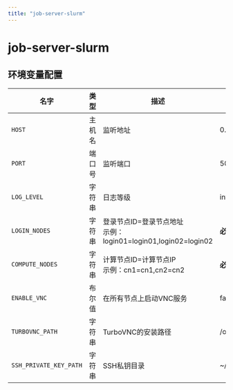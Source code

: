 ```yaml
---
title: "job-server-slurm"
---
```


# job-server-slurm

## 环境变量配置



<!-- ENV TABLE START -->

| 名字 | 类型 | 描述 | 默认值 |
| -- | -- | -- | -- |
|`HOST`|主机名|监听地址|0.0.0.0|
|`PORT`|端口号|监听端口|5000|
|`LOG_LEVEL`|字符串|日志等级|info|
|`LOGIN_NODES`|字符串|登录节点ID=登录节点地址<br/>示例：login01=login01,login02=login02|**必填**|
|`COMPUTE_NODES`|字符串|计算节点ID=计算节点IP<br/>示例：cn1=cn1,cn2=cn2|**必填**|
|`ENABLE_VNC`|布尔值|在所有节点上启动VNC服务|false|
|`TURBOVNC_PATH`|字符串|TurboVNC的安装路径|/opt/TurboVNC|
|`SSH_PRIVATE_KEY_PATH`|字符串|SSH私钥目录|~/.ssh/id_rsa|

<!-- ENV TABLE END -->


